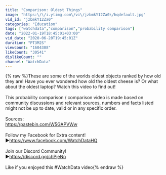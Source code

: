```yaml
---
title: "Comparison: Oldest Things"
image: "https:\/\/i.ytimg.com\/vi\/jzbmkY12Za0\/hqdefault.jpg"
vid_id: "jzbmkY12Za0"
categories: "Education"
tags: ["watchdata","comparison","probability comparison"]
date: "2022-01-19T18:45:01+03:00"
vid_date: "2020-06-20T19:45:01Z"
duration: "PT3M2S"
viewcount: "1604308"
likeCount: "30541"
dislikeCount: ""
channel: "WatchData"
---
```

{% raw %}These are some of the worlds oldest objects ranked by how old they are! Have you ever wondered how old the oldest cheese is? Or what about the oldest laptop? Watch this video to find out!<br /><br />This probability comparison / comparison video is made based on community discussions and relevant sources, numbers and facts listed might not be up to date, valid or in any specific order.<br /><br />Sources:<br /><a rel="nofollow" target="blank" href="https://pastebin.com/W5GAPVWw">https://pastebin.com/W5GAPVWw</a><br /><br />Follow my Facebook for Extra content!<br />►<a rel="nofollow" target="blank" href="https://www.facebook.com/WatchDataHQ">https://www.facebook.com/WatchDataHQ</a><br /><br />Join our Discord Community!<br />►<a rel="nofollow" target="blank" href="https://discord.gg/chPjeNn">https://discord.gg/chPjeNn</a><br /><br />Like if you enjoyed this #WatchData video{% endraw %}
